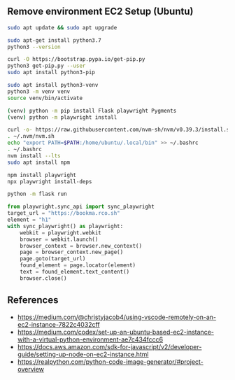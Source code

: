 
## Remove environment EC2 Setup (Ubuntu)

```sh
sudo apt update && sudo apt upgrade

sudo apt-get install python3.7
python3 --version

curl -O https://bootstrap.pypa.io/get-pip.py
python3 get-pip.py --user
sudo apt install python3-pip

sudo apt install python3-venv
python3 -m venv venv
source venv/bin/activate

(venv) python -m pip install Flask playwright Pygments
(venv) python -m playwright install
```

```sh
curl -o- https://raw.githubusercontent.com/nvm-sh/nvm/v0.39.3/install.sh | bash
. ~/.nvm/nvm.sh
echo "export PATH=$PATH:/home/ubuntu/.local/bin" >> ~/.bashrc
. ~/.bashrc
nvm install --lts
sudo apt install npm

npm install playwright
npx playwright install-deps

python -m flask run
```

```python
from playwright.sync_api import sync_playwright
target_url = "https://bookma.rco.sh"
element = "h1"
with sync_playwright() as playwright:
    webkit = playwright.webkit
    browser = webkit.launch()
    browser_context = browser.new_context()
    page = browser_context.new_page()
    page.goto(target_url)
    found_element = page.locator(element)
    text = found_element.text_content()
    browser.close()
```

## References

- https://medium.com/@christyjacob4/using-vscode-remotely-on-an-ec2-instance-7822c4032cff
- https://medium.com/codex/set-up-an-ubuntu-based-ec2-instance-with-a-virtual-python-environment-ae7c434fccc6
- https://docs.aws.amazon.com/sdk-for-javascript/v2/developer-guide/setting-up-node-on-ec2-instance.html
- https://realpython.com/python-code-image-generator/#project-overview
